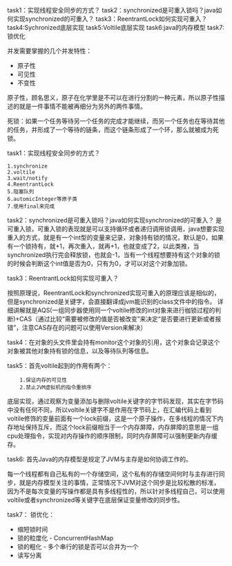 task1：实现线程安全同步的方式？
task2：synchronized是可重入锁吗？java如何实现synchronized的可重入？
task3：ReentrantLock如何实现可重入？
task4:Sychronized底层实现
task5:Voltile底层实现
task6:java的内存模型
task7:锁优化

并发需要掌握的几个并发特性：

* 原子性
* 可见性
* 不变性

原子性，顾名思义，原子在化学里是不可以在进行分割的一种元素，所以原子性描述的就是一件事情不能被再细分为另外的两件事情。

死锁：如果一个任务等待另一个任务的完成才能继续，而另一个任务也在等待其他的任务，并形成了一个等待的链条，而这个链条形成了一个环，那么就被成为死锁。

task1：实现线程安全同步的方式？

    1.synchronize
    2.voltile
    3.wait/notify
    4.ReentrantLock
    5.阻塞队列
    6.automicInteger等原子类
    7.使用final来完成

task2：synchronized是可重入锁吗？java如何实现synchronized的可重入？
是可重入锁，可重入锁的表现就是可以支持循环或者递归调用锁调用，java想要实现重入的方式，就是有一个int型的变量来记录，对象持有锁的情况，默认是0，如果有一个锁持有，就+1，再次重入，就再+1，也就变成了2，以此类推，当synchronized执行完会释放锁，也就会-1，当有一个线程想要持有这个对象的锁的时候会判断这个int值是否为0，只有为0，才可以对这个对象加锁。

task3：ReentrantLock如何实现可重入？

按照原理说，ReentrantLock和synchronized实现可重入的原理应该是相似的，但是synchronized是关键字，会直接翻译成jvm能识别的class文件中的指令。
详细讲解就是AQS(一组同步器使用同一个voltile修改的int对象来进行枷锁过程的判断)+CAS（通过比较“需要被修改的值是否被改变”来决定“是否要进行更新或者报错”，注意CAS存在的问题可以使用Version来解决）

task4：在对象的头文件里会持有monitor这个对象的引用，这个对象会记录这个对象被其他对象持有锁的信息，以及等待队列等信息。

task5：首先voltile起到的作用有两个：

        1.保证内存的可见性
        2.禁止JVM虚拟机的指令重排序

底层实现，通过观察为变量添加与删除voltile关键字的字节码发现，其实在字节码中没有任何不同，所以voltile关键字不是作用在字节码上，在汇编代码上看到voltile修饰的变量前面有一个lock前缀，这是一个原子操作，在多线程的情况下内存地址保持互斥，而这个lock前缀相当于一个内存屏障，内存屏障的意思是一组cpu处理指令，实现对内存操作的顺序限制，同时内存屏障可以强制更新内存缓存。


task6:
首先Java的内存模型是规定了JVM与主存是如何协调工作的。

每一个线程都有自己私有的一个存储空间，这个私有的存储空间何时与主存进行同步，就是内存模型关注的事情，正常情况下JVM对这个同步是比较松散的标准，因为不是每次变量的写操作都是具有多线程性的，所以针对多线程自己，可以使用voltile或者synchronized等关键字在底层保证变量修改的同步性。

task7：
锁优化：
- 缩短锁时间
- 锁的粒度化 - ConcurrentHashMap
- 锁的粗化 - 多个串行的锁是否可以合并为一个
- 读写分离